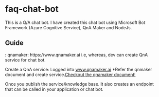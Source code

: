 # faq-chat-bot
This is a Q/A chat bot. I have created this chat bot using Microsoft Bot Framework (Azure Cognitive Service), QnA Maker and NodeJs.

<h2>Guide</h2>: 
qnamaker: https://www.qnamaker.ai
i.e, whereas, dev can create QnA service for chat bot.

Create a QnA service:
Logged into www.qnamaker.ai
*Refer the qnmaker document and create service.[Checkout the qnamaker document!](https://docs.microsoft.com/en-us/azure/cognitive-services/qnamaker/overview/overview)

Once you publish the service/knowledge base. It also creates an endpoint that can be called in your application or chat bot.
